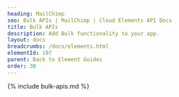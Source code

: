 ```yaml
---
heading: MailChimp
seo: Bulk APIs | MailChimp | Cloud Elements API Docs
title: Bulk APIs
description: Add Bulk functionality to your app.
layout: docs
breadcrumbs: /docs/elements.html
elementId: 197
parent: Back to Element Guides
order: 30
---
```


{% include bulk-apis.md %}
